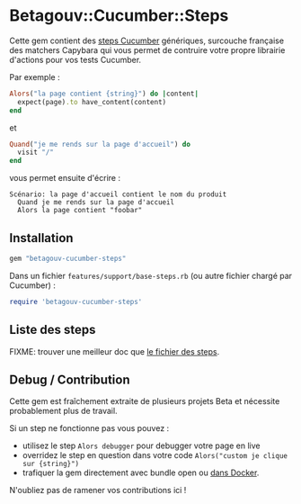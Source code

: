 # Betagouv::Cucumber::Steps

Cette gem contient des [steps
Cucumber](https://cucumber.io/docs/gherkin/reference#steps)
génériques, surcouche française des matchers Capybara qui vous permet
de contruire votre propre librairie d'actions pour vos tests Cucumber.

Par exemple :

```ruby
Alors("la page contient {string}") do |content|
  expect(page).to have_content(content)
end
```

et

```ruby
Quand("je me rends sur la page d'accueil") do
  visit "/"
end
```

vous permet ensuite d'écrire :

```feature
Scénario: la page d'accueil contient le nom du produit
  Quand je me rends sur la page d'accueil
  Alors la page contient "foobar"
```

## Installation

```ruby
gem "betagouv-cucumber-steps"
```

Dans un fichier `features/support/base-steps.rb` (ou autre fichier
chargé par Cucumber) :

```ruby
require 'betagouv-cucumber-steps'
```

## Liste des steps

FIXME: trouver une meilleur doc que [le fichier des
steps](./lib/betagouv/cucumber/steps.rb).

## Debug / Contribution

Cette gem est fraîchement extraite de plusieurs projets Beta et
nécessite probablement plus de travail.

Si un step ne fonctionne pas vous pouvez :

* utilisez le step `Alors debugger` pour debugger votre page en live
* overridez le step en question dans votre code `Alors("custom je clique sur {string}")`
* trafiquer la gem directement avec bundle open ou [dans Docker](https://freesteph.info/posts/local-gem-development-with-docker.html).

N'oubliez pas de ramener vos contributions ici !
